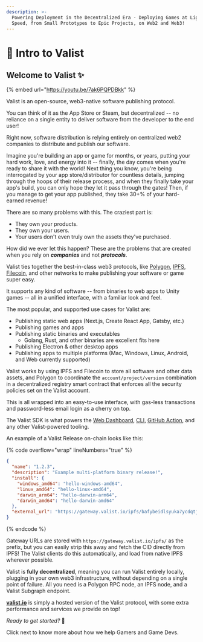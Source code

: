 ```yaml
---
description: >-
  Powering Deployment in the Decentralized Era - Deploying Games at Lightning
  Speed, from Small Prototypes to Epic Projects, on Web2 and Web3!
---
```


# 🌄 Intro to Valist

## Welcome to Valist ✨

{% embed url="https://youtu.be/7ak6PQPDBkk" %}

Valist is an open-source, web3-native software publishing protocol.

You can think of it as the App Store or Steam, but decentralized -- no reliance on a single entity to deliver software from the developer to the end user!

Right now, software distribution is relying entirely on centralized web2 companies to distribute and publish our software.

Imagine you're building an app or game for months, or years, putting your hard work, love, and energy into it -- finally, the day comes when you're ready to share it with the world! Next thing you know, you're being interrogated by your app store/distributor for countless details, jumping through the hoops of their release process, and when they finally take your app's build, you can only hope they let it pass through the gates! Then, if you manage to get your app published, they take 30+% of your hard-earned revenue!

There are so many problems with this. The craziest part is:

* They own your products.
* They own your users.
* Your users don't even truly own the assets they've purchased.

How did we ever let this happen? These are the problems that are created when you rely on _**companies**_ and not _**protocols**_.

Valist ties together the best-in-class web3 protocols, like [Polygon](https://polygon.technology/), [IPFS](https://ipfs.io/), [Filecoin](https://filecoin.io/), and other networks to make publishing your software or game super easy.

It supports any kind of software -- from binaries to web apps to Unity games -- all in a unified interface, with a familiar look and feel.

The most popular, and supported use cases for Valist are:

* Publishing static web apps (Next.js, Create React App, Gatsby, etc.)
* Publishing games and apps
* Publishing static binaries and executables
  * Golang, Rust, and other binaries are excellent fits here
* Publishing Electron & other desktop apps
* Publishing apps to multiple platforms (Mac, Windows, Linux, Android, and Web currently supported)

Valist works by using IPFS and Filecoin to store all software and other data assets, and Polygon to coordinate the `account/project/version` combination in a decentralized registry smart contract that enforces all the security policies set on the Valist account.

This is all wrapped into an easy-to-use interface, with gas-less transactions and password-less email login as a cherry on top.



The Valist SDK is what powers the [Web Dashboard](https://app.valist.io), [CLI](quick-start/cli.md), [GitHub Action](quick-start/github-action.md), and any other Valist-powered tooling.

An example of a Valist Release on-chain looks like this:

{% code overflow="wrap" lineNumbers="true" %}
```json
{
  "name": "1.2.3",
  "description": "Example multi-platform binary release!",
  "install": {
    "windows_amd64": "hello-windows-amd64",
    "linux_amd64": "hello-linux-amd64",
    "darwin_arm64": "hello-darwin-arm64",
    "darwin_amd64": "hello-darwin-amd64"
  },
  "external_url": "https://gateway.valist.io/ipfs/bafybeidlsyuka7ycdqtj5hltmlv6gghfkbr45gmissqvi6lbgdkqmbfieu"
}
```
{% endcode %}

Gateway URLs are stored with `https://gateway.valist.io/ipfs/` as the prefix, but you can easily strip this away and fetch the CID directly from IPFS! The Valist clients do this automatically, and load from native IPFS wherever possible.

Valist is **fully decentralized**, meaning you can run Valist entirely locally, plugging in your own web3 infrastructure, without depending on a single point of failure. All you need is a Polygon RPC node, an IPFS node, and a Valist Subgraph endpoint.

[**valist.io**](https://www.valist.io/) is simply a hosted version of the Valist protocol, with some extra performance and services we provide on top!

_Ready to get started?_ 🚀

Click next to know more about how we help Gamers and Game Devs.
